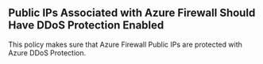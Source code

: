 ## Public IPs Associated with Azure Firewall Should Have DDoS Protection Enabled

This policy makes sure that Azure Firewall Public IPs are protected with Azure DDoS Protection.
